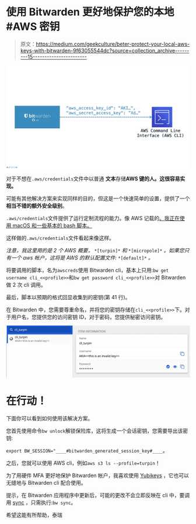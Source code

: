 # 使用 Bitwarden 更好地保护您的本地#AWS 密钥

> 原文：<https://medium.com/geekculture/beter-protect-your-local-aws-keys-with-bitwarden-9f63055544dc?source=collection_archive---------15----------------------->

![](img/aa0f82ebf99765c660e6ca2a4af87913.png)

对于不想在`.aws/credentials`文件中以普通 **文本**存储**AWS 键的人。这很容易实现。**

可能有其他解决方案来实现同样的目的，但这是一个快速简单的设置，提供了一个**相当不错的额外安全级别**。

`.aws/credentials`文件提供了运行定制流程的能力。像 AWS 记载的[。我正在使用 macOS 和一些基本的 bash 脚本。](https://docs.aws.amazon.com/cli/latest/userguide/cli-configure-sourcing-external.html)

这样做的`.aws/credentials`文件看起来像这样。

*注意，我这里用的是 2 个 AWS 概要，* `*[turpin]*` *和* `*[micropole]*` *。如果您只有一个 aws 帐户，这将是 AWS 的默认配置文件:* `*[default]*` *。*

将要调用的脚本，名为`awscreds`使用 Bitwarden cli，基本上只用:`bw get username cli_<<profile>>`和`bw get password cli_<<profile>>`对 Bitwarden 做 2 次 cli 调用。

最后，脚本以预期的格式回显收集到的密钥(第 41 行)。

在 Bitwarden 中，您需要尊重命名，并将您的密钥存储在`cli_<<profile>>`下。对于用户名，您提供您的访问密钥 ID，对于密码，您提供秘密访问密钥。

![](img/e7a96bb3bc4d0d4c2a28c47db2d3b3f9.png)

# 在行动！

下面你可以看到如何使用该解决方案。

您首先使用命令`bw unlock`解锁保险库，这将生成一个会话密钥，您需要导出该密钥:

`export BW_SESSION="____#bitwarden_generated_session_key#____`。

之后，您就可以使用 AWS cli，例如`aws s3 ls --profile=turpin`！

为了用硬件 MFA 更好地保护 Bitwarden 帐户，我喜欢使用 [Yubikeys](https://www.yubico.com/products/) ，它也可以无缝地与 Bitwarden cli 配合使用。

提示，在 Bitwarden 应用程序中更新后，可能的更改不会立即反映在 cli 中，要调用 [sync](https://bitwarden.com/help/article/cli/#sync) ，只需执行:`bw sync`。

希望这能有所帮助，泰瑞